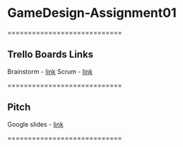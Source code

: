 # GameDesign-Assignment01

============================
## Trello Boards Links

Brainstorm - [link](https://trello.com/b/fcgsUdT9/brainstorm-ca1-pandoras-box)
Scrum - [link](https://trello.com/b/ieOV2o3q/ca1-pandoras-box)

============================
## Pitch

Google slides - [link](https://docs.google.com/presentation/d/1KClzROpYA486kBuBbJTN4kOGRkNRQQVlqt65r2l42Qo/edit?usp=sharing)

============================
